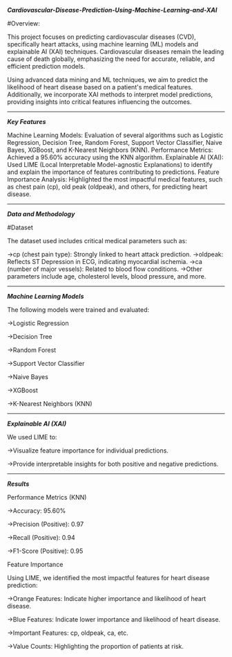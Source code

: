 ***Cardiovascular-Disease-Prediction-Using-Machine-Learning-and-XAI***

#Overview:

This project focuses on predicting cardiovascular diseases (CVD), specifically heart attacks, using machine learning (ML) models and explainable AI (XAI) techniques. Cardiovascular diseases remain the leading cause of death globally, emphasizing the need for accurate, reliable, and efficient prediction models.

Using advanced data mining and ML techniques, we aim to predict the likelihood of heart disease based on a patient's medical features. Additionally, we incorporate XAI methods to interpret model predictions, providing insights into critical features influencing the outcomes.

---
***Key Features***

Machine Learning Models: Evaluation of several algorithms such as Logistic Regression, Decision Tree, Random Forest, Support Vector Classifier, Naive Bayes, XGBoost, and K-Nearest Neighbors (KNN).
Performance Metrics: Achieved a 95.60% accuracy using the KNN algorithm.
Explainable AI (XAI): Used LIME (Local Interpretable Model-agnostic Explanations) to identify and explain the importance of features contributing to predictions.
Feature Importance Analysis: Highlighted the most impactful medical features, such as chest pain (cp), old peak (oldpeak), and others, for predicting heart disease.

---
***Data and Methodology***

#Dataset

The dataset used includes critical medical parameters such as:

->cp (chest pain type): Strongly linked to heart attack prediction.
->oldpeak: Reflects ST Depression in ECG, indicating myocardial ischemia.
->ca (number of major vessels): Related to blood flow conditions.
->Other parameters include age, cholesterol levels, blood pressure, and more.

---
***Machine Learning Models***

The following models were trained and evaluated:

->Logistic Regression

->Decision Tree

->Random Forest

->Support Vector Classifier

->Naive Bayes

->XGBoost

->K-Nearest Neighbors (KNN)

---
***Explainable AI (XAI)***

We used LIME to:

->Visualize feature importance for individual predictions.

->Provide interpretable insights for both positive and negative predictions.

---
***Results***

Performance Metrics (KNN)

->Accuracy: 95.60%

->Precision (Positive): 0.97

->Recall (Positive): 0.94

->F1-Score (Positive): 0.95

Feature Importance

Using LIME, we identified the most impactful features for heart disease prediction:

->Orange Features: Indicate higher importance and likelihood of heart disease.

->Blue Features: Indicate lower importance and likelihood of heart disease.

->Important Features: cp, oldpeak, ca, etc.

->Value Counts: Highlighting the proportion of patients at risk.
